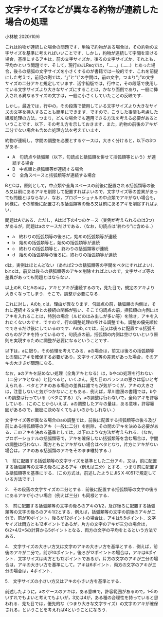 # 文字サイズなどが異なる約物が連続した場合の処理
小林敏 2020/10/6

これは約物が連続した場合の問題です．単独で約物がある場合は，その約物の文字サイズを基準に考えればいいことです．しかし，約物が連続して字間を空ける場合，基準にするアキは，前の文字サイズか，後ろの文字サイズか，それとも，平均かという問題です．そして，現行のJLReqでは，「……」（……）とあった場合，後ろの括弧の文字サイズを小さくするのが書籍では一般的です．これを前提にした考えで，前記の例では，“」”と“（”の字間は，前の文字，つまり“」”の文字サイズの二分アキと規定しています．活字組版では，行中に，その段落で使用している文字サイズより大きなサイズにすることは，かなり面倒であり，一般に挿入される異なるサイズの文字は，一般に小さくしていたことの反映です．

しかし，最近では，行中の，その段落で使用している文字サイズより大きなサイズの文字を挿入することも簡単にできます．ですので，こうした事情も考慮した組版処理の方法，つまり，どんな場合でも適用できる方法を考える必要があるということです．以下，その考え方を示しておきます．また，約物の前後のアキが二分でない場合も含めた処理方法を考えています．

約物が連続し，字間の調整を必要とするケースは，大きく分けると，以下の3つがある．
- A　句読点や括弧類（以下，句読点と括弧類を併せて括弧類等という）が連続する場合
- B　中点類と括弧類等が連続する場合
- C　全角スペースと括弧類等が連続する場合

BとCは，原則として，中点類や全角スペースの前後に配置される括弧類等の後ろ又は前にあるアキを削除して配置すればよいので，文字サイズ等の差異があっても問題とはならない．なお，プロポーショナルの中点類でアキがない場合も，同様に，その前後に配置される括弧類等の後ろ又は前にあるアキを削除すればよい．

問題はAである．ただし，Aは以下の4つのケース（実例が考えられるのは3つ）があるが，問題はaのケースだけである．（なお，句読点は“終わり”に含める．）
- a　終わりの括弧類等の後ろに，始めの括弧類等が連続
- b　始めの括弧類等と，始めの括弧類等が連続
- c　終わりの括弧類等と，終わりの括弧類等が連続
- d　始めの括弧類等の後ろに，終わりの括弧類等が連続

dは，実例はほとんどない（あれば2つの括弧類等の字間をベタにすればよい）．bとcは，前又は後ろの括弧類等のアキを削除すればよいので，文字サイズ等の差異があっても問題とはならない．

以上のB, CとAのaは，アキとアキが連続するので，見た目で，規定のアキより大きくなってしまう．そこで，調整が必要になる．

これに対し，Aのb, cは，理由が異なります．句読点の前，括弧類の内側は，それに連続する文字との接続の関係が強い．そこで句読点の前，括弧類の内側にはアキを入れることは，特別の場合（ルビのはみ出しが多い等）を除き，アキを入れたくないのです．ですので，行の調整処理の空ける調整でも，調整の優先順位でできるだけ後にしているのです．Aのb, cでは，前又は後ろに配置する括弧そのものがアキを持っているので，句読点の前，括弧類の内側は空けないという原則を実現するために調整が必要になるということです．

以下は，aに限り，その処理を考えてみる．aの場合は，前又は後ろの括弧類等との間にアキを確保する必要があり，文字サイズ等の差異があった場合，そのアキの大きさが問題になる．

なお，aのアキを詰めない処理（全角アキとなる）は，bやcの処理を行わない（二分アキとなる）と比べると，いくぶん，見た目のバランスの悪さは低いと考えられる．ベタとアキのある場合の差異は誰でもが気がつくが，アキの大きさは，注意しないと気がつかないこともある．例えば，早川書房の書籍では，bやcの調整は行っている（ベタにする）が，aの調整は行わないで，全角アキを許容している．（このことからいえば，aの調整したアキの量は，ある意味，許容範囲があるので，厳密に決めなくてもよいのかもしれない．）

文字サイズ等が異なる場合のaの調整では，前後に配置する括弧類等の後ろ及び前にある括弧類等のアキ（一般に二分）を削除，その間のアキを決める必要がある．このアキを決める基準としては，以下のような方法が考えられる．（なお，プロポーショナルの括弧類等で，アキを確保しない括弧類等を含む場合は，字間の調整は行わない．両方ともにアキがない場合はベタとなり，片方にアキがない場合は，アキのある括弧類のアキをそのまま維持する．）

1.　前に配置する括弧類等の文字サイズを基準とした二分アキ，又は，前に配置する括弧類等の文字の後ろにあるアキ（例えば三分）とする．つまり前に配置する括弧類等を基準にする．（この方式は，前述したようにJIS X 4051で規定している方法です．）

2.　その段落の文字サイズの二分とする．前後に配置する括弧類等の文字の後ろにあるアキが小さい場合（例えば三分）も同様とする．

3.　前に配置する括弧類等の文字の後ろのアキの1/2，及び後ろに配置する括弧類等の文字の後ろのアキ1/2とする．例えば，括弧類等の文字の前後のアキが二分で，前が10ポイント，後ろが12ポイントの場合は，アキは5.5ポイント．文字サイズは両方とも12ポイントであるが，片方の文字のアキが三分の場合は，6/2+4/2=5の計算から5ポイントとなる．両方の文字の平均をとるという方法である．

4.　文字サイズの大きい方又は文字のアキの大きい方を基準とする．例えば，前後のアキが二分で，前が10ポイント，後ろが12ポイントの場合は，アキは6ポイント．文字サイズは両方とも12ポイントであるが，片方の文字のアキが三分の場合は，アキの大きい方を基準にして，アキは6ポイント．両方の文字のアキが三分の場合は，4ポイント．

5.　文字サイズの小さい方又はアキの小さい方を基準とする．

前述したように，aのケースのアキは，ある意味で，許容範囲があるので，1–5のいずれでもよいと考えてもよいが，3又は4が，ある種の合理性を持っていると思われる．見た目では，優先的な（つまり大きな文字サイズ）の文字のアキが確保される，ということを考えれば4ということになろう．
